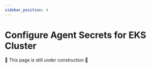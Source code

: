 ```yaml
---
sidebar_position: 4
---
```


# Configure Agent Secrets for EKS Cluster

🚧 This page is still under construction 🚧